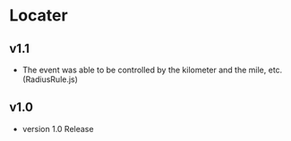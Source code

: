 Locater
====================================

v1.1
------------------------------------------------------------------------
* The event was able to be controlled by the kilometer and the mile, etc. (RadiusRule.js)

v1.0
------------------------------------------------------------------------
* version 1.0 Release